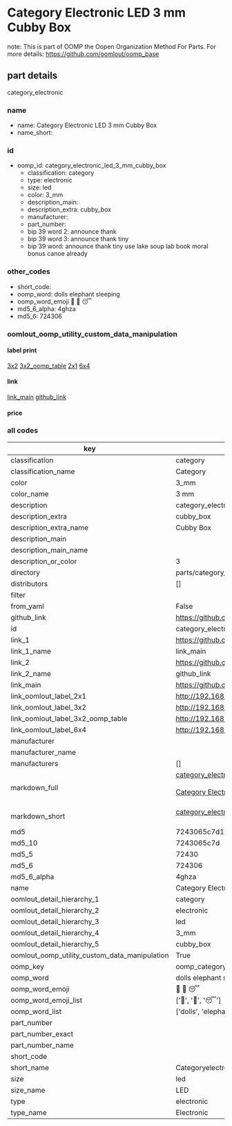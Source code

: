 # Category Electronic LED 3 mm Cubby Box  

note: This is part of OOMP the Oopen Organization Method For Parts. For more details: https://github.com/oomlout/oomp_base

##  part details



category_electronic

### name
* name: Category Electronic LED 3 mm Cubby Box
* name_short: 
### id
* oomp_id: category_electronic_led_3_mm_cubby_box
  * classification: category
  * type: electronic
  * size: led
  * color: 3_mm
  * description_main: 
  * description_extra: cubby_box
  * manufacturer: 
  * part_number: 
  * bip 39 word 2: announce thank
  * bip 39 word 3: announce thank tiny
  * bip 39 word: announce thank tiny use lake soup lab book moral bonus canoe already

### other_codes
* short_code: 
* oomp_word: dolls elephant sleeping
* oomp_word_emoji :dolls: :elephant: :sleeping:
* md5_6_alpha: 4ghza
* md5_6: 724306






### oomlout_oomp_utility_custom_data_manipulation
#### label print
[3x2](http://192.168.1.245:1112/?label=oomp%204ghza)
[3x2_oomp_table](http://192.168.1.107:1112/?label=oomp%204ghza)
[2x1](http://192.168.1.242:1112/?label=oomp%204ghza)
[6x4](http://192.168.1.55:1112/?label=oomp%204ghza)    

#### link

[link_main](https://github.com/oomlout/oomlout_oomp_current_version_messy/tree/main/parts/category_electronic_led_3_mm_cubby_box) [github_link](https://github.com/oomlout/oomlout_oomp_part_src/tree/main/parts/category_electronic_led_3_mm_cubby_box)                             

#### price







### all codes 
| key | value |  
| --- | --- |  
| classification | category |  
| classification_name | Category |  
| color | 3_mm |  
| color_name | 3 mm |  
| description | category_electronic |  
| description_extra | cubby_box |  
| description_extra_name | Cubby Box |  
| description_main |  |  
| description_main_name |  |  
| description_or_color | 3  |  
| directory | parts/category_electronic_led_3_mm_cubby_box |  
| distributors | [] |  
| filter |  |  
| from_yaml | False |  
| github_link | https://github.com/oomlout/oomlout_oomp_part_src/tree/main/parts/category_electronic_led_3_mm_cubby_box |  
| id | category_electronic_led_3_mm_cubby_box |  
| link_1 | https://github.com/oomlout/oomlout_oomp_current_version_messy/tree/main/parts/category_electronic_led_3_mm_cubby_box |  
| link_1_name | link_main |  
| link_2 | https://github.com/oomlout/oomlout_oomp_part_src/tree/main/parts/category_electronic_led_3_mm_cubby_box |  
| link_2_name | github_link |  
| link_main | https://github.com/oomlout/oomlout_oomp_current_version_messy/tree/main/parts/category_electronic_led_3_mm_cubby_box |  
| link_oomlout_label_2x1 | http://192.168.1.242:1112/?label=oomp%204ghza |  
| link_oomlout_label_3x2 | http://192.168.1.245:1112/?label=oomp%204ghza |  
| link_oomlout_label_3x2_oomp_table | http://192.168.1.107:1112/?label=oomp%204ghza |  
| link_oomlout_label_6x4 | http://192.168.1.55:1112/?label=oomp%204ghza |  
| manufacturer |  |  
| manufacturer_name |  |  
| manufacturers | [] |  
| markdown_full | [category_electronic_led_3_mm_cubby_box](https://github.com/oomlout/oomlout_oomp_current_version_messy/tree/main/parts/category_electronic_led_3_mm_cubby_box)<br>[](https://github.com/oomlout/oomlout_oomp_current_version_messy/tree/main/parts/category_electronic_led_3_mm_cubby_box)<br>[Category Electronic Led 3 Mm Cubby Box](https://github.com/oomlout/oomlout_oomp_current_version_messy/tree/main/parts/category_electronic_led_3_mm_cubby_box)<br><br> |  
| markdown_short | [category_electronic_led_3_mm_cubby_box](https://github.com/oomlout/oomlout_oomp_current_version_messy/tree/main/parts/category_electronic_led_3_mm_cubby_box)<br><br> |  
| md5 | 7243065c7d198f833fbe5efbc4f7f04a |  
| md5_10 | 7243065c7d |  
| md5_5 | 72430 |  
| md5_6 | 724306 |  
| md5_6_alpha | 4ghza |  
| name | Category Electronic LED 3 mm Cubby Box |  
| oomlout_detail_hierarchy_1 | category |  
| oomlout_detail_hierarchy_2 | electronic |  
| oomlout_detail_hierarchy_3 | led |  
| oomlout_detail_hierarchy_4 | 3_mm |  
| oomlout_detail_hierarchy_5 | cubby_box |  
| oomlout_oomp_utility_custom_data_manipulation | True |  
| oomp_key | oomp_category_electronic_led_3_mm_cubby_box |  
| oomp_word | dolls elephant sleeping |  
| oomp_word_emoji | :dolls: :elephant: :sleeping: |  
| oomp_word_emoji_list | [':dolls:', ':elephant:', ':sleeping:'] |  
| oomp_word_list | ['dolls', 'elephant', 'sleeping'] |  
| part_number |  |  
| part_number_exact |  |  
| part_number_name |  |  
| short_code |  |  
| short_name | Categoryelectronic |  
| size | led |  
| size_name | LED |  
| type | electronic |  
| type_name | Electronic |  
